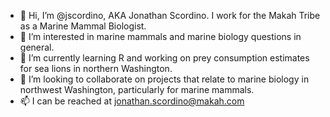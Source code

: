 - 👋 Hi, I’m @jscordino, AKA Jonathan Scordino. I work for the Makah Tribe as a Marine Mammal Biologist.
- 👀 I’m interested in marine mammals and marine biology questions in general.
- 🌱 I’m currently learning R and working on prey consumption estimates for sea lions in northern Washington.
- 💞️ I’m looking to collaborate on projects that relate to marine biology in northwest Washington, particularly for marine mammals.
- 📫 I can be reached at jonathan.scordino@makah.com

<!---
jscordino/jscordino is a ✨ special ✨ repository because its `README.md` (this file) appears on your GitHub profile.
You can click the Preview link to take a look at your changes.
--->
